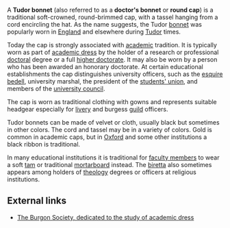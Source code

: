 A **Tudor bonnet** (also referred to as a **doctor's bonnet** or **round
cap**) is a traditional soft-crowned, round-brimmed cap, with a tassel
hanging from a cord encircling the hat. As the name suggests, the Tudor
[bonnet](Bonnet_(headgear) "wikilink") was popularly worn in
[England](England "wikilink") and elsewhere during
[Tudor](Tudor_period "wikilink") times.

Today the cap is strongly associated with
[academic](academic "wikilink") tradition. It is typically worn as part
of [academic dress](academic_dress "wikilink") by the holder of a
research or professional [doctoral](doctorate "wikilink") degree or a
full [higher doctorate](higher_doctorate "wikilink"). It may also be
worn by a person who has been awarded an honorary doctorate. At certain
educational establishments the cap distinguishes university officers,
such as the [esquire bedell](Esquire_Bedell "wikilink"), university
marshal, the president of the [students'
union](students'_union "wikilink"), and members of the [university
council](university_council "wikilink").

The cap is worn as traditional clothing with gowns and represents
suitable headgear especially for [livery](livery "wikilink") and burgess
[guild](guild "wikilink") officers.

Tudor bonnets can be made of velvet or cloth, usually black but
sometimes in other colors. The cord and tassel may be in a variety of
colors. Gold is common in academic caps, but in
[Oxford](Oxford_University "wikilink") and some other institutions a
black ribbon is traditional.

In many educational institutions it is traditional for [faculty
members](faculty_(division) "wikilink") to wear a soft
[tam](Tam_o'_shanter_(cap) "wikilink") or traditional
[mortarboard](mortarboard "wikilink") instead. The
[biretta](biretta "wikilink") also sometimes appears among holders of
[theology](theology "wikilink") degrees or officers at religious
institutions.

## External links

-   [The Burgon Society, dedicated to the study of academic
    dress](http://www.burgon.org.uk)